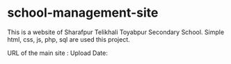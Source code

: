 # school-management-site
This is a website of Sharafpur Telikhali Toyabpur Secondary School. Simple html, css, js, php, sql are used this project. 

URL of the main site :
Upload Date: 
